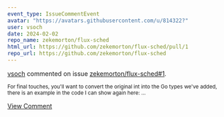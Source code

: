 ```yaml
---
event_type: IssueCommentEvent
avatar: "https://avatars.githubusercontent.com/u/814322?"
user: vsoch
date: 2024-02-02
repo_name: zekemorton/flux-sched
html_url: https://github.com/zekemorton/flux-sched/pull/1
repo_url: https://github.com/zekemorton/flux-sched
---
```


<a href='https://github.com/vsoch' target='_blank'>vsoch</a> commented on issue <a href='https://github.com/zekemorton/flux-sched/pull/1' target='_blank'>zekemorton/flux-sched#1</a>.

<small>For final touches, you'll want to convert the original int into the Go types we've added, there is an example in the code I can show again here:...</small>

<a href='https://github.com/zekemorton/flux-sched/pull/1' target='_blank'>View Comment</a>
